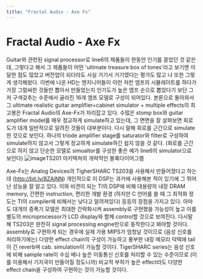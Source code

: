```yaml
---
title: "Fractal Audio - Axe Fx"
---
```

# Fractal Audio - Axe Fx

Guitar와 관련된 signal processor로 line6의 제품들이 한동안 인기를 끌었던 것 같은데, 그렇다고 해서 그 제품들이 어떤 'ultimate treasure box of tones'라고 보기엔 미달한 점도 많았고 버전업이 되더라도 사실 거기서 거기였다는 평가도 많고 나 또한 그렇게 생각해왔다. 이번에 나온 HD는 엔지니어들이 이런 저런 앰프의 시뮬레이트를 하다가 가장 그럴싸한 것들만 뽑아서 만들었는지 인기도가 높은 앰프 순으로 뽑았다기 보단 그저 구색갖추는 수준에서 골라진 16개 앰프 모델로 구성이 되어있다. 
본론으로 돌아와서 그 ultimate realistic guitar amplifier+cabinet simulator + multiple effects의 최고봉은 Fractal Audio의 Axe-Fx가 자리잡고 있다. 수많은 stomp box와 guitar amplifier model를 매우 정교하게 simulate하고 있는데, 그 면면을 잘 살펴보면 회로도가 대개 일반적으로 알려진 것들이 대부분이다. 다시 말해 회로를 근간으로 simulate한 것으로 보인다. 하나의 triode amplifier stage를 saturator와 filter로 구성하여 simulate하지 않고서 그렇게 정교하게 simulate하긴 쉽지 않을 것 같다. (회로를 근간으로 하지 않고 단순한 모델로 simualtor를 구성한 좋은 예가 line6의 simulator으로 보인다)
![image](/assets/images/12a7b59f6fff66130257524a1433f400.gif)TS201 아키텍쳐의 개략적인 블록다이어그램


Axe-Fx는 Analog Devices의 TigherSHARC TS203을 사용해서 만들어졌다고 하는데 (http://bit.ly/8ZAjNN) 개인적으로 이 DSP는 과거에 사용해본 적이 있기에 그 뛰어난 성능을 잘 알고 있다. 이와 비견이 되는 TI의 DSP에 비해 대용량의 내장 DRAM memory, 간편한 instruction, 편리한 개발 환경 (하지만 C 언어를 쓸 때 그 최적화 정도는 TI의 compiler에 비해서는 낮다고 알려져있다) 등등의 장점을 가지고 있다. 아마도 대개의 증폭기 모델은 최대한 간략화시켜 assembly로 구현했을 가능성이 높고 이를 별도의 microprocessor가 LCD display와 함께 control할 것으로 보여진다. 다시말해 TS203은 완전히 signal processing engine만으로 동작한다고 봐야할 것이다. assembly로 구현하게 되는 경우에 실제 가용 MIPS가 엄청날 것이므로 (음성 신호를 처리하기에는) 다양한 effect chain의 구성이 가능하고 풍부한 내장 메모리 덕택에 tail이 긴 reverb며 cab. simulation이 가능할 것이다.
TigerSHARC series는 음성 신호에 비해 sample rate이 수십 배나 높은 이동통신 신호를 처리할 수 있는 수준이므로 (이를 이용해서 기지국이 만들어질 정도니까) 비교적 부하가 높은 effect라도 다양한 effect chain을 구성하여 구현하는 것이 가능할 것이다.



